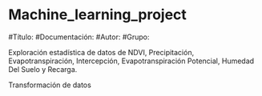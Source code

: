 # Machine_learning_project

#Título:
#Documentación:
#Autor:
#Grupo:


Exploración estadística de datos de NDVI, Precipitación, Evapotranspiración, Intercepción, Evapotranspiración Potencial, Humedad Del Suelo y Recarga.

Transformación de datos
